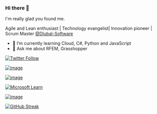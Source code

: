 ### Hi there 👋

<!--
**jarabroz/jarabroz** is a ✨ _special_ ✨ repository because its `README.md` (this file) appears on your GitHub profile.

Here are some ideas to get you started:

- 🔭 I’m currently working on ...
- 🌱 I’m currently learning ...
- 👯 I’m looking to collaborate on ...
- 🤔 I’m looking for help with ...
- 💬 Ask me about ...
- 📫 How to reach me: ...
- 😄 Pronouns: ...
- ⚡ Fun fact: ...
-->

I'm really glad you found me.

Agile and Lean enthusiast | Technology evangelist| Innovation pioneer | Scrum Master [@Dlubal-Software](https://github.com/Dlubal-Software)

- 🌱 I’m currently learning Cloud, C#, Python and JavaScript
- 💬 Ask me about RFEM, Grasshopper

[![Twitter Follow](https://img.shields.io/twitter/follow/jara_broz?style=social)](https://twitter.com/jara_broz)

[![image](https://img.shields.io/badge/Instagram-E4405F?style=for-the-badge&logo=instagram&logoColor=white)](https://www.instagram.com/jara.broz/)

[![image](https://img.shields.io/badge/LinkedIn-0077B5?style=for-the-badge&logo=linkedin&logoColor=white)](https://www.linkedin.com/in/jaroslav-broz/)

[![Microsoft Learn](https://img.shields.io/badge/Microsoft_Learn-258ffa?style=for-the-badge&logo=microsoft&logoColor=white)](https://docs.microsoft.com/en-us/users/jaroslavbroz-0235/achievements)

[![image](https://img.shields.io/badge/linktree-39E09B?style=for-the-badge&logo=linktree&logoColor=white)](https://linktr.ee/jara.broz)

[![GitHub Streak](https://github-readme-streak-stats.herokuapp.com?user=jarabroz&theme=dark&date_format=j%20M%5B%20Y%5D)](https://git.io/streak-stats)
